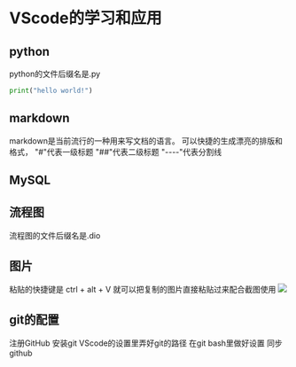 # VScode的学习和应用
## python
python的文件后缀名是.py
```py
print("hello world!")
```
## markdown
markdown是当前流行的一种用来写文档的语言。
可以快捷的生成漂亮的排版和格式，
"#"代表一级标题
"##"代表二级标题
"----"代表分割线
## MySQL

## 流程图
流程图的文件后缀名是.dio
## 图片
粘贴的快捷键是
ctrl + alt + V
就可以把复制的图片直接粘贴过来配合截图使用
![](2020-06-01-15-55-36.png)


## git的配置
注册GitHub
安装git
VScode的设置里弄好git的路径
在git bash里做好设置
同步github



